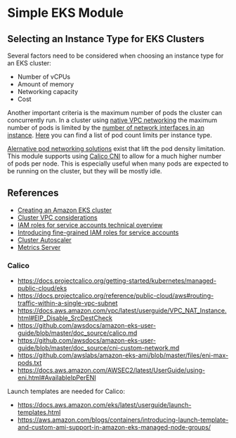 # Simple EKS Module

## Selecting an Instance Type for EKS Clusters

Several factors need to be considered when choosing an instance type for an EKS cluster:

- Number of vCPUs
- Amount of memory
- Networking capacity
- Cost

Another important criteria is the maximum number of pods the cluster can concurrently run. In a cluster using [native VPC networking](https://docs.aws.amazon.com/eks/latest/userguide/pod-networking.html) the maximum number of pods is limited by the [number of network interfaces in an instance](https://docs.aws.amazon.com/AWSEC2/latest/UserGuide/using-eni.html#AvailableIpPerENI). [Here](https://github.com/awslabs/amazon-eks-ami/blob/master/files/eni-max-pods.txt) you can find a list of pod count limits per instance type.

[Alernative pod networking solutions](https://docs.aws.amazon.com/eks/latest/userguide/alternate-cni-plugins.html) exist that lift the pod density limitation. This module supports using [Calico CNI](https://docs.projectcalico.org) to allow for a much higher number of pods per node. This is especially useful when many pods are expected to be running on the cluster, but they will be mostly idle.

## References

- [Creating an Amazon EKS cluster](https://docs.aws.amazon.com/eks/latest/userguide/create-cluster.html)
- [Cluster VPC considerations](https://docs.aws.amazon.com/eks/latest/userguide/network_reqs.html)
- [IAM roles for service accounts technical overview](https://docs.aws.amazon.com/eks/latest/userguide/iam-roles-for-service-accounts-technical-overview.html)
- [Introducing fine-grained IAM roles for service accounts](https://aws.amazon.com/blogs/opensource/introducing-fine-grained-iam-roles-service-accounts/)
- [Cluster Autoscaler](https://docs.aws.amazon.com/eks/latest/userguide/cluster-autoscaler.html)
- [Metrics Server](https://docs.aws.amazon.com/eks/latest/userguide/metrics-server.html)

### Calico

- https://docs.projectcalico.org/getting-started/kubernetes/managed-public-cloud/eks
- https://docs.projectcalico.org/reference/public-cloud/aws#routing-traffic-within-a-single-vpc-subnet
- https://docs.aws.amazon.com/vpc/latest/userguide/VPC_NAT_Instance.html#EIP_Disable_SrcDestCheck
- https://github.com/awsdocs/amazon-eks-user-guide/blob/master/doc_source/calico.md
- https://github.com/awsdocs/amazon-eks-user-guide/blob/master/doc_source/cni-custom-network.md
- https://github.com/awslabs/amazon-eks-ami/blob/master/files/eni-max-pods.txt
- https://docs.aws.amazon.com/AWSEC2/latest/UserGuide/using-eni.html#AvailableIpPerENI

Launch templates are needed for Calico:
- https://docs.aws.amazon.com/eks/latest/userguide/launch-templates.html
- https://aws.amazon.com/blogs/containers/introducing-launch-template-and-custom-ami-support-in-amazon-eks-managed-node-groups/
